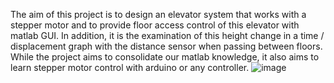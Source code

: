 The aim of this project is to design an elevator system that works with a stepper motor and 
to provide floor access control of this elevator with matlab GUI. In addition, it is the 
examination of this height change in a time / displacement graph with the distance sensor
when passing between floors. While the project aims to consolidate our matlab knowledge, 
it also aims to learn stepper motor control with arduino or any controller.
![image](https://user-images.githubusercontent.com/68472927/160255622-0b77d015-253a-422e-b488-0c9d85b4590f.png)



